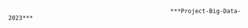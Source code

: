                                                   ***Project-Big-Data-2023***
                                                  
